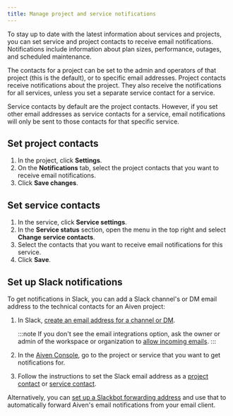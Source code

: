 ```yaml
---
title: Manage project and service notifications
---
```


To stay up to date with the latest information about services and
projects, you can set service and project contacts to receive email
notifications. Notifications include information about plan sizes,
performance, outages, and scheduled maintenance.

The contacts for a project can be set to the admin and operators of that
project (this is the default), or to specific email addresses. Project
contacts receive notifications about the project. They also receive the
notifications for all services, unless you set a separate service
contact for a service.

Service contacts by default are the project contacts. However, if you
set other email addresses as service contacts for a service, email
notifications will only be sent to those contacts for that specific
service.

## Set project contacts

1.  In the project, click **Settings**.
2.  On the **Notifications** tab, select the project contacts that you
    want to receive email notifications.
3.  Click **Save changes**.

## Set service contacts

1.  In the service, click **Service settings**.
2.  In the **Service status** section, open the menu in the top right
    and select **Change service contacts**.
3.  Select the contacts that you want to receive email notifications for
    this service.
4.  Click **Save**.

## Set up Slack notifications

To get notifications in Slack, you can add a Slack channel's or DM
email address to the technical contacts for an Aiven project:

1.  In Slack, [create an email address for a channel or
    DM](https://slack.com/help/articles/206819278-Send-emails-to-Slack#h_01F4WDZG8RTCTNAMR4KJ7D419V).

    :::note
    If you don\'t see the email integrations option, ask the owner or
    admin of the workspace or organization to [allow incoming
    emails](https://slack.com/help/articles/360053335433-Manage-incoming-emails-for-your-workspace-or-organization).
    :::

2.  In the [Aiven Console](https://console.aiven.io/), go to the project
    or service that you want to get notifications for.

3.  Follow the instructions to set the Slack email address as a
    [project contact](/docs/platform/howto/technical-emails#set-project-contacts) or
    [service contact](/docs/platform/howto/technical-emails#set-service-contacts).

Alternatively, you can [set up a Slackbot forwarding
address](https://slack.com/help/articles/206819278-Send-emails-to-Slack#h_01F4WE06MBF06BBHQNZ1G0H2K5)
and use that to automatically forward Aiven's email notifications from
your email client.
